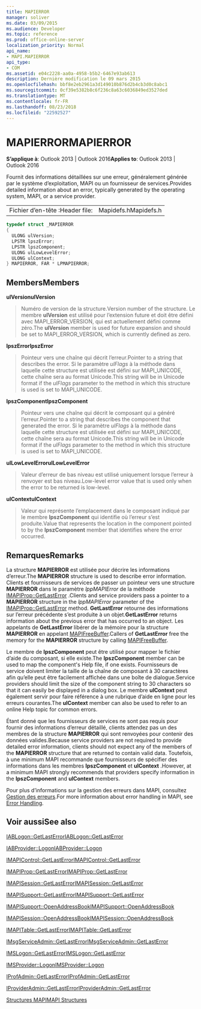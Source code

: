 ```yaml
---
title: MAPIERROR
manager: soliver
ms.date: 03/09/2015
ms.audience: Developer
ms.topic: reference
ms.prod: office-online-server
localization_priority: Normal
api_name:
- MAPI.MAPIERROR
api_type:
- COM
ms.assetid: e04c2228-aa0a-4958-b5b2-6467e93ab613
description: Dernière modification le 09 mars 2015
ms.openlocfilehash: bbf8e2eb2961a3d149010b876d2b4cb3d0c8abc1
ms.sourcegitcommit: 0cf39e5382b8c6f236c8a63c6036849ed3527ded
ms.translationtype: MT
ms.contentlocale: fr-FR
ms.lasthandoff: 08/23/2018
ms.locfileid: "22592527"
---
```

# <a name="mapierror"></a><span data-ttu-id="96ac9-103">MAPIERROR</span><span class="sxs-lookup"><span data-stu-id="96ac9-103">MAPIERROR</span></span>

  
  
<span data-ttu-id="96ac9-104">**S’applique à**: Outlook 2013 | Outlook 2016</span><span class="sxs-lookup"><span data-stu-id="96ac9-104">**Applies to**: Outlook 2013 | Outlook 2016</span></span> 
  
<span data-ttu-id="96ac9-105">Fournit des informations détaillées sur une erreur, généralement générée par le système d’exploitation, MAPI ou un fournisseur de services.</span><span class="sxs-lookup"><span data-stu-id="96ac9-105">Provides detailed information about an error, typically generated by the operating system, MAPI, or a service provider.</span></span> 
  
|||
|:-----|:-----|
|<span data-ttu-id="96ac9-106">Fichier d’en-tête :</span><span class="sxs-lookup"><span data-stu-id="96ac9-106">Header file:</span></span>  <br/> |<span data-ttu-id="96ac9-107">Mapidefs.h</span><span class="sxs-lookup"><span data-stu-id="96ac9-107">Mapidefs.h</span></span>  <br/> |
   
```cpp
typedef struct _MAPIERROR
{
  ULONG ulVersion;
  LPSTR lpszError;
  LPSTR lpszComponent;
  ULONG ulLowLevelError;
  ULONG ulContext;
} MAPIERROR, FAR * LPMAPIERROR;

```

## <a name="members"></a><span data-ttu-id="96ac9-108">Members</span><span class="sxs-lookup"><span data-stu-id="96ac9-108">Members</span></span>

 <span data-ttu-id="96ac9-109">**ulVersion**</span><span class="sxs-lookup"><span data-stu-id="96ac9-109">**ulVersion**</span></span>
  
> <span data-ttu-id="96ac9-110">Numéro de version de la structure.</span><span class="sxs-lookup"><span data-stu-id="96ac9-110">Version number of the structure.</span></span> <span data-ttu-id="96ac9-111">Le membre **ulVersion** est utilisé pour l’extension future et doit être défini avec MAPI_ERROR_VERSION, qui est actuellement défini comme zéro.</span><span class="sxs-lookup"><span data-stu-id="96ac9-111">The **ulVersion** member is used for future expansion and should be set to MAPI_ERROR_VERSION, which is currently defined as zero.</span></span> 
    
 <span data-ttu-id="96ac9-112">**lpszError**</span><span class="sxs-lookup"><span data-stu-id="96ac9-112">**lpszError**</span></span>
  
> <span data-ttu-id="96ac9-113">Pointeur vers une chaîne qui décrit l’erreur.</span><span class="sxs-lookup"><span data-stu-id="96ac9-113">Pointer to a string that describes the error.</span></span> <span data-ttu-id="96ac9-114">Si le paramètre _ulFlags_ à la méthode dans laquelle cette structure est utilisée est défini sur MAPI_UNICODE, cette chaîne sera au format Unicode.</span><span class="sxs-lookup"><span data-stu-id="96ac9-114">This string will be in Unicode format if the  _ulFlags_ parameter to the method in which this structure is used is set to MAPI_UNICODE.</span></span> 
    
 <span data-ttu-id="96ac9-115">**lpszComponent**</span><span class="sxs-lookup"><span data-stu-id="96ac9-115">**lpszComponent**</span></span>
  
> <span data-ttu-id="96ac9-116">Pointeur vers une chaîne qui décrit le composant qui a généré l’erreur.</span><span class="sxs-lookup"><span data-stu-id="96ac9-116">Pointer to a string that describes the component that generated the error.</span></span> <span data-ttu-id="96ac9-117">Si le paramètre _ulFlags_ à la méthode dans laquelle cette structure est utilisée est défini sur MAPI_UNICODE, cette chaîne sera au format Unicode.</span><span class="sxs-lookup"><span data-stu-id="96ac9-117">This string will be in Unicode format if the  _ulFlags_ parameter to the method in which this structure is used is set to MAPI_UNICODE.</span></span> 
    
 <span data-ttu-id="96ac9-118">**ulLowLevelError**</span><span class="sxs-lookup"><span data-stu-id="96ac9-118">**ulLowLevelError**</span></span>
  
> <span data-ttu-id="96ac9-119">Valeur d’erreur de bas niveau est utilisé uniquement lorsque l’erreur à renvoyer est bas niveau.</span><span class="sxs-lookup"><span data-stu-id="96ac9-119">Low-level error value that is used only when the error to be returned is low-level.</span></span>
    
 <span data-ttu-id="96ac9-120">**ulContext**</span><span class="sxs-lookup"><span data-stu-id="96ac9-120">**ulContext**</span></span>
  
> <span data-ttu-id="96ac9-121">Valeur qui représente l’emplacement dans le composant indiqué par le membre **lpszComponent** qui identifie où l’erreur s’est produite.</span><span class="sxs-lookup"><span data-stu-id="96ac9-121">Value that represents the location in the component pointed to by the **lpszComponent** member that identifies where the error occurred.</span></span> 
    
## <a name="remarks"></a><span data-ttu-id="96ac9-122">Remarques</span><span class="sxs-lookup"><span data-stu-id="96ac9-122">Remarks</span></span>

<span data-ttu-id="96ac9-123">La structure **MAPIERROR** est utilisée pour décrire les informations d’erreur.</span><span class="sxs-lookup"><span data-stu-id="96ac9-123">The **MAPIERROR** structure is used to describe error information.</span></span> <span data-ttu-id="96ac9-124">Clients et fournisseurs de services de passer un pointeur vers une structure **MAPIERROR** dans le paramètre _lppMAPIError_ de la méthode [IMAPIProp::GetLastError](imapiprop-getlasterror.md) .</span><span class="sxs-lookup"><span data-stu-id="96ac9-124">Clients and service providers pass a pointer to a **MAPIERROR** structure in the  _lppMAPIError_ parameter of the [IMAPIProp::GetLastError](imapiprop-getlasterror.md) method.</span></span> <span data-ttu-id="96ac9-125">**GetLastError** retourne des informations sur l’erreur précédente s’est produite à un objet.</span><span class="sxs-lookup"><span data-stu-id="96ac9-125">**GetLastError** returns information about the previous error that has occurred to an object.</span></span> <span data-ttu-id="96ac9-126">Les appelants de **GetLastError** libérer de la mémoire pour la structure **MAPIERROR** en appelant [MAPIFreeBuffer](mapifreebuffer.md).</span><span class="sxs-lookup"><span data-stu-id="96ac9-126">Callers of **GetLastError** free the memory for the **MAPIERROR** structure by calling [MAPIFreeBuffer](mapifreebuffer.md).</span></span>
  
<span data-ttu-id="96ac9-127">Le membre de **lpszComponent** peut être utilisé pour mapper le fichier d’aide du composant, si elle existe.</span><span class="sxs-lookup"><span data-stu-id="96ac9-127">The **lpszComponent** member can be used to map the component's Help file, if one exists.</span></span> <span data-ttu-id="96ac9-128">Fournisseurs de service doivent limiter la taille de la chaîne de composant à 30 caractères afin qu’elle peut être facilement affichée dans une boîte de dialogue.</span><span class="sxs-lookup"><span data-stu-id="96ac9-128">Service providers should limit the size of the component string to 30 characters so that it can easily be displayed in a dialog box.</span></span> <span data-ttu-id="96ac9-129">Le membre **ulContext** peut également servir pour faire référence à une rubrique d’aide en ligne pour les erreurs courantes.</span><span class="sxs-lookup"><span data-stu-id="96ac9-129">The **ulContext** member can also be used to refer to an online Help topic for common errors.</span></span> 
  
<span data-ttu-id="96ac9-130">Étant donné que les fournisseurs de services ne sont pas requis pour fournir des informations d’erreur détaillé, clients attendez pas un des membres de la structure **MAPIERROR** qui sont renvoyées pour contenir des données valides.</span><span class="sxs-lookup"><span data-stu-id="96ac9-130">Because service providers are not required to provide detailed error information, clients should not expect any of the members of the **MAPIERROR** structure that are returned to contain valid data.</span></span> <span data-ttu-id="96ac9-131">Toutefois, à une minimum MAPI recommande que fournisseurs de spécifier des informations dans les membres **lpszComponent** et **ulContext** .</span><span class="sxs-lookup"><span data-stu-id="96ac9-131">However, at a minimum MAPI strongly recommends that providers specify information in the **lpszComponent** and **ulContext** members.</span></span> 
  
<span data-ttu-id="96ac9-132">Pour plus d’informations sur la gestion des erreurs dans MAPI, consultez [Gestion des erreurs](error-handling-in-mapi.md).</span><span class="sxs-lookup"><span data-stu-id="96ac9-132">For more information about error handling in MAPI, see [Error Handling](error-handling-in-mapi.md).</span></span>
  
## <a name="see-also"></a><span data-ttu-id="96ac9-133">Voir aussi</span><span class="sxs-lookup"><span data-stu-id="96ac9-133">See also</span></span>



[<span data-ttu-id="96ac9-134">IABLogon::GetLastError</span><span class="sxs-lookup"><span data-stu-id="96ac9-134">IABLogon::GetLastError</span></span>](iablogon-getlasterror.md)
  
[<span data-ttu-id="96ac9-135">IABProvider::Logon</span><span class="sxs-lookup"><span data-stu-id="96ac9-135">IABProvider::Logon</span></span>](iabprovider-logon.md)
  
[<span data-ttu-id="96ac9-136">IMAPIControl::GetLastError</span><span class="sxs-lookup"><span data-stu-id="96ac9-136">IMAPIControl::GetLastError</span></span>](imapicontrol-getlasterror.md)
  
[<span data-ttu-id="96ac9-137">IMAPIProp::GetLastError</span><span class="sxs-lookup"><span data-stu-id="96ac9-137">IMAPIProp::GetLastError</span></span>](imapiprop-getlasterror.md)
  
[<span data-ttu-id="96ac9-138">IMAPISession::GetLastError</span><span class="sxs-lookup"><span data-stu-id="96ac9-138">IMAPISession::GetLastError</span></span>](imapisession-getlasterror.md)
  
[<span data-ttu-id="96ac9-139">IMAPISupport::GetLastError</span><span class="sxs-lookup"><span data-stu-id="96ac9-139">IMAPISupport::GetLastError</span></span>](imapisupport-getlasterror.md)
  
[<span data-ttu-id="96ac9-140">IMAPISupport::OpenAddressBook</span><span class="sxs-lookup"><span data-stu-id="96ac9-140">IMAPISupport::OpenAddressBook</span></span>](imapisupport-openaddressbook.md)
  
[<span data-ttu-id="96ac9-141">IMAPISession::OpenAddressBook</span><span class="sxs-lookup"><span data-stu-id="96ac9-141">IMAPISession::OpenAddressBook</span></span>](imapisession-openaddressbook.md)
  
[<span data-ttu-id="96ac9-142">IMAPITable::GetLastError</span><span class="sxs-lookup"><span data-stu-id="96ac9-142">IMAPITable::GetLastError</span></span>](imapitable-getlasterror.md)
  
[<span data-ttu-id="96ac9-143">IMsgServiceAdmin::GetLastError</span><span class="sxs-lookup"><span data-stu-id="96ac9-143">IMsgServiceAdmin::GetLastError</span></span>](imsgserviceadmin-getlasterror.md)
  
[<span data-ttu-id="96ac9-144">IMSLogon::GetLastError</span><span class="sxs-lookup"><span data-stu-id="96ac9-144">IMSLogon::GetLastError</span></span>](imslogon-getlasterror.md)
  
[<span data-ttu-id="96ac9-145">IMSProvider::Logon</span><span class="sxs-lookup"><span data-stu-id="96ac9-145">IMSProvider::Logon</span></span>](imsprovider-logon.md)
  
[<span data-ttu-id="96ac9-146">IProfAdmin::GetLastError</span><span class="sxs-lookup"><span data-stu-id="96ac9-146">IProfAdmin::GetLastError</span></span>](iprofadmin-getlasterror.md)
  
[<span data-ttu-id="96ac9-147">IProviderAdmin::GetLastError</span><span class="sxs-lookup"><span data-stu-id="96ac9-147">IProviderAdmin::GetLastError</span></span>](iprovideradmin-getlasterror.md)


[<span data-ttu-id="96ac9-148">Structures MAPI</span><span class="sxs-lookup"><span data-stu-id="96ac9-148">MAPI Structures</span></span>](mapi-structures.md)

